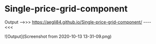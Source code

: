 # Single-price-grid-component

Output -->>> https://aegli84.github.io/Single-price-grid-component/ ----<<<

![Output](Screenshot from 2020-10-13 13-31-09.png)